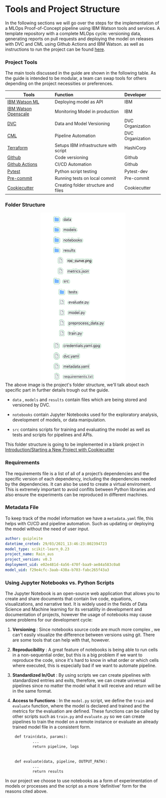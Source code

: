 # Tools and Project Structure

In the following sections we will go over the steps for the implementation of a MLOps Proof-of-Concept pipeline using IBM Watson tools and services. A template repository with a complete MLOps cycle: versioning data, generating reports on pull requests and deploying the model on releases with DVC and CML using Github Actions and IBM Watson. as well as instructions to run the project can be found [here](https://github.com/MLOPsStudyGroup/dvc-gitactions).


### Project Tools
The main tools discussed in the guide are shown in the following table. As the guide is intended to be modular, a team can swap tools for others depending on the project necessities or preferences.

| Tools          | Function                   | Developer  |
| -------------- |:--------------------------|:-----------|
| [IBM Watson ML](https://www.ibm.com/cloud/machine-learning)  | Deploying model as API     | IBM        |
| [IBM Watson Openscale](https://www.ibm.com/cloud/watson-openscale)  | Monitoring Model in production     | IBM |
| [DVC](https://dvc.org/)            | Data and Model Versioning  | DVC Organization  |
| [CML](https://dvc.org/doc/cml)            | Pipeline Automation        | DVC Organization    |
| [Terraform](https://www.terraform.io/)      | Setups IBM infrastructure with script | HashiCorp|
| [Github](https://github.com/)         | Code versioning            | Github |
| [Github Actions](https://github.com/features/actions) | CI/CD Automation           | Github |
| [Pytest](https://docs.pytest.org/)         | Python script testing      | Pytest-dev |
| [Pre-commit](https://pre-commit.com/)     | Running tests on local commit | Pre-commit |
| [Cookiecutter](https://github.com/cookiecutter/cookiecutter)   | Creating folder structure and files | Cookiecutter |


### Folder Structure

<div style="text-align:center"><img src="../../assets/folders.png" alt="drawing" width="275"/></div>
The above image is the project's folder structure, we'll talk about each specific part in further details trough out the guide.


- ```data``` , ```models``` and ```results``` contain files which are being stored and versioned by DVC.

- ```notebooks``` contain Jupyter Notebooks used for the exploratory analysis, development of models, or data manipulation.

- ```src``` contains scripts for training and evaluating the model as well as tests and scripts for pipelines and APIs.


This folder structure is going to be implemented in a blank project in [Introduction/Starting a New Project with Cookiecutter](/Structure/starting/)

### Requirements
The requirements file is a list of all of a project’s dependencies and the specific version of each dependency, including the dependencies needed by the dependencies. It can also be used to create a virtual enviroment.
This is extremely important to avoid conflits between Python libraries and also ensure the experiments can be reproduced in different machines.

### Metadata File

To keep track of the model information we have a ```metadata.yaml``` file, this helps with CI/CD and pipeline automation. Such as updating or deploying the model without the need of user input.

```yaml
author: guipleite
datetime_creted: 29/03/2021_13:46:23:802394723
model_type: scikit-learn_0.23
project_name: Rain_aus
project_version: v0.3
deployment_uid: e02e481d-4a56-470f-baa9-ae84a583c0a8
model_uid: f29e4cfc-3aab-438a-b703-fabc265f43a3
```

### Using Jupyter Notebooks vs. Python Scripts

The Jupyter Notebook is an open-source web application that allows you to create and share documents that contain live code, equations, visualizations, and narrative text. It is widely used in the fields of Data Science and Machine learning for its versatility in development and documentation of projects, however the usage of notebooks may cause some problems for our development cycle:


1. __Versioning__ : Since notebooks source code are much more complex , we can't easily visualize the difference between versions using git. There are some tools that can help with that, however. 

1. __Reproducibility__ : A great feature of notebooks is being able to run cells in a non-sequential order, but this is a big problem if we want to reproduce the code, since it's hard to know in what order or which cells where executed, this is especially bad if we want to automate pipeline.

1. __Standardized In/Out__ : By using scripts we can create pipelines with standardized entries and exits, therefore, we can create universal pipelines since no matter the model what it will receive and return will be in the same format.

1. __Access to Functions__ : In the ```model.py``` script, we define the ```train``` and ```evaluate``` function, where the model is declared and trained and the metrics for the evaluation are defined. These functions can be called by other scripts such as ```train.py``` and ```evaluate.py``` so we can create pipelines to train the model on a remote instance or evaluate an already trained model file in a consistent form.


        def train(data, params):
                ...
                return pipeline, logs


        def evaluate(data, pipeline, OUTPUT_PATH):
                ...
                return results

In our project we choose to use notebooks as a form of experimentation of models or processes and the script as a more 'definitive' form for the reasons cited above.

